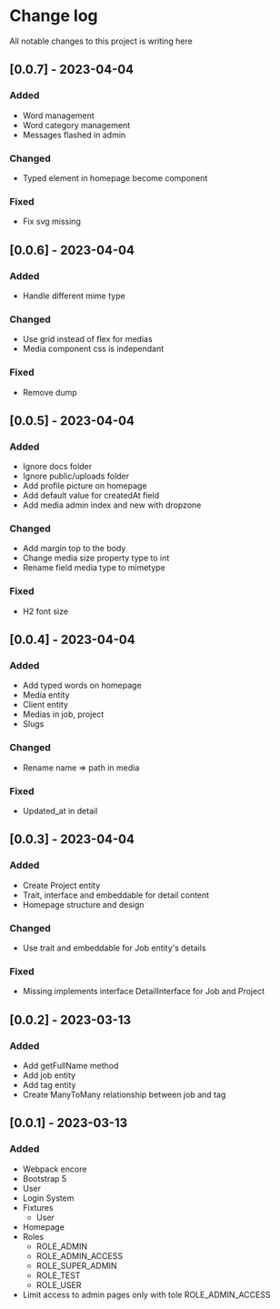 # Change log
All notable changes to this project is writing here

## [0.0.7] - 2023-04-04

### Added
- Word management
- Word category management
- Messages flashed in admin

### Changed
- Typed element in homepage become component

### Fixed
- Fix svg missing

## [0.0.6] - 2023-04-04

### Added
- Handle different mime type

### Changed
- Use grid instead of flex for medias
- Media component css is independant

### Fixed
- Remove dump

## [0.0.5] - 2023-04-04

### Added
- Ignore docs folder
- Ignore public/uploads folder
- Add profile picture on homepage
- Add default value for createdAt field
- Add media admin index and new with dropzone

### Changed
- Add margin top to the body
- Change media size property type to int
- Rename field media type to mimetype

### Fixed
- H2 font size

## [0.0.4] - 2023-04-04

### Added
- Add typed words on homepage
- Media entity
- Client entity
- Medias in job, project
- Slugs

### Changed
- Rename name => path in media

### Fixed
- Updated_at in detail


## [0.0.3] - 2023-04-04

### Added
- Create Project entity
- Trait, interface and embeddable for detail content
- Homepage structure and design

### Changed
- Use trait and embeddable for Job entity's details

### Fixed
- Missing implements interface DetailInterface for Job and Project

## [0.0.2] - 2023-03-13

### Added
- Add getFullName method
- Add job entity
- Add tag entity
- Create ManyToMany relationship between job and tag

## [0.0.1] - 2023-03-13

### Added
- Webpack encore
- Bootstrap 5
- User
- Login System
- Fixtures
  - User
- Homepage
- Roles
  - ROLE_ADMIN
  - ROLE_ADMIN_ACCESS
  - ROLE_SUPER_ADMIN
  - ROLE_TEST
  - ROLE_USER
- Limit access to admin pages only with tole ROLE_ADMIN_ACCESS